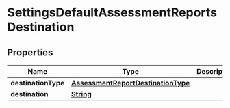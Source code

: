 

# SettingsDefaultAssessmentReportsDestination


## Properties

| Name | Type | Description | Notes |
|------------ | ------------- | ------------- | -------------|
|**destinationType** | [**AssessmentReportDestinationType**](AssessmentReportDestinationType.md) |  |  [optional] |
|**destination** | [**String**](String.md) |  |  [optional] |



